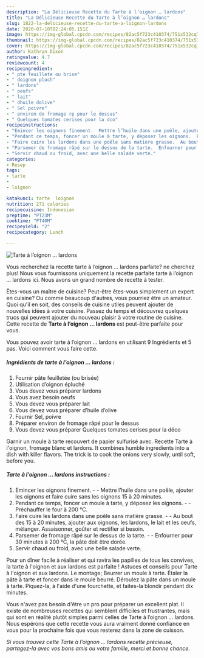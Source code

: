 ```yaml
---
description: "La Délicieuse Recette du Tarte à l’oignon … lardons"
title: "La Délicieuse Recette du Tarte à l’oignon … lardons"
slug: 1822-la-delicieuse-recette-du-tarte-a-loignon-lardons
date: 2020-07-10T02:24:05.151Z
image: https://img-global.cpcdn.com/recipes/82ac5f723c410374/751x532cq70/tarte-a-loignon-…-lardons-photo-principale-de-la-recette.jpg
thumbnail: https://img-global.cpcdn.com/recipes/82ac5f723c410374/751x532cq70/tarte-a-loignon-…-lardons-photo-principale-de-la-recette.jpg
cover: https://img-global.cpcdn.com/recipes/82ac5f723c410374/751x532cq70/tarte-a-loignon-…-lardons-photo-principale-de-la-recette.jpg
author: Kathryn Dixon
ratingvalue: 4.7
reviewcount: 4
recipeingredient:
- " pte feuillete ou brise"
- " doignon pluch"
- " lardons"
- " oeufs"
- " lait"
- " dhuile dolive"
- " Sel poivre"
- " environ de fromage rp pour le dessus"
- " Quelques tomates cerises pour la dco"
recipeinstructions:
- "Emincer les oignons finement.  Mettre l’huile dans une poêle, ajouter les oignons et faire cuire sans les oignons 15 à 20 minutes."
- "Pendant ce temps, foncer un moule à tarte, y déposez les oignons.  Préchauffer le four à 200 °C."
- "Faire cuire les lardons dans une poêle sans matière grasse.  Au bout des 15 à 20 minutes, ajouter aux oignons, les lardons, le lait et les oeufs, mélanger. Assaisonner, goûter et rectifier si besoin."
- "Parsemer de fromage râpé sur le dessus de la tarte.  Enfourner pour 30 minutes à 200 °C, la pâte doit être dorée."
- "Servir chaud ou froid, avec une belle salade verte."
categories:
- Resep
tags:
- tarte
- 
- loignon

katakunci: tarte  loignon 
nutrition: 271 calories
recipecuisine: Indonesian
preptime: "PT23M"
cooktime: "PT40M"
recipeyield: "2"
recipecategory: Lunch

---
```



![Tarte à l’oignon … lardons](https://img-global.cpcdn.com/recipes/82ac5f723c410374/751x532cq70/tarte-a-loignon-…-lardons-photo-principale-de-la-recette.jpg)

Vous recherchez la recette tarte à l’oignon … lardons parfaite? ne cherchez plus! Nous vous fournissons uniquement la recette parfaite tarte à l’oignon … lardons ici. Nous avons un grand nombre de recette à tester.

Êtes-vous un maître de cuisine? Peut-être êtes-vous simplement un expert en cuisine? Ou comme beaucoup d'autres, vous pourriez être un amateur. Quoi qu'il en soit, des conseils de cuisine utiles peuvent ajouter de nouvelles idées à votre cuisine. Passez du temps et découvrez quelques trucs qui peuvent ajouter du nouveau plaisir à votre routine de cuisine. Cette recette de <strong> Tarte à l’oignon … lardons </strong> est peut-être parfaite pour vous.

<!--inarticleads1-->

Vous pouvez avoir tarte à l’oignon … lardons en utilisant 9 Ingrédients et 5 pas. Voici comment vous faire cette.

##### Ingrédients de tarte à l’oignon … lardons :

1. Fournir  pâte feuilletée (ou brisée)
1. Utilisation  d’oignon épluché
1. Vous devez vous préparer  lardons
1. Vous avez besoin  oeufs
1. Vous devez vous préparer  lait
1. Vous devez vous préparer  d’huile d’olive
1. Fournir  Sel, poivre
1. Préparer  environ de fromage râpé pour le dessus
1. Vous devez vous préparer  Quelques tomates cerises pour la déco


Garnir un moule à tarte recouvert de papier sulfurisé avec. Recette Tarte à l&#39;oignon, fromage blanc et lardons. It combines humble ingredients into a dish with killer flavors. The trick is to cook the onions very slowly, until soft, before you. 

<!--inarticleads2-->

##### Tarte à l’oignon … lardons instructions :

1. Emincer les oignons finement. -  - Mettre l’huile dans une poêle, ajouter les oignons et faire cuire sans les oignons 15 à 20 minutes.
1. Pendant ce temps, foncer un moule à tarte, y déposez les oignons. -  - Préchauffer le four à 200 °C.
1. Faire cuire les lardons dans une poêle sans matière grasse. -  - Au bout des 15 à 20 minutes, ajouter aux oignons, les lardons, le lait et les oeufs, mélanger. Assaisonner, goûter et rectifier si besoin.
1. Parsemer de fromage râpé sur le dessus de la tarte. -  - Enfourner pour 30 minutes à 200 °C, la pâte doit être dorée.
1. Servir chaud ou froid, avec une belle salade verte.


Pour un dîner facile à réaliser et qui ravira les papilles de tous les convives, la tarte à l&#39;oignon et aux lardons est parfaite ! Astuces et conseils pour Tarte à l&#39;oignon et aux lardons. Le montage; Beurrer un moule à tarte. Étaler la pâte à tarte et foncer dans le moule beurré. Déroulez la pâte dans un moule à tarte. Piquez-la, à l&#39;aide d&#39;une fourchette, et faites-la blondir pendant dix minutes. 

<!--inarticleads1-->

<p>
Vous n'avez pas besoin d'être un pro pour préparer un excellent plat. Il existe de nombreuses recettes qui semblent difficiles et frustrantes, mais qui sont en réalité plutôt simples parmi celles de Tarte à l’oignon … lardons. Nous espérons que cette recette vous aura vraiment donné confiance en vous pour la prochaine fois que vous resterez dans la zone de cuisson.
</p>

<p>
<i>Si vous trouvez cette Tarte à l’oignon … lardons recette précieuse, partagez-la avec vos bons amis ou votre famille, merci et bonne chance.</i>
</p>
